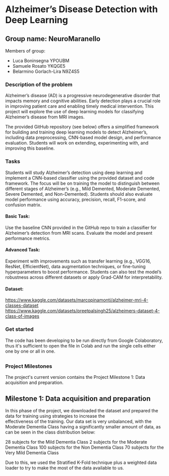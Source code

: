 # Alzheimer’s Disease Detection with Deep Learning

## Group name: NeuroMaranello
Members of group:
- Luca Boninsegna YPOUBM
- Samuele Rosato YKQGE5
- Belarmino Gorlach-Lira N9Z4S5

### Description of the problem
Alzheimer’s disease (AD) is a progressive neurodegenerative disorder that impacts memory and cognitive abilities. Early detection plays a crucial role in improving patient care and enabling timely medical intervention. This project will explore the use of deep learning models for classifying Alzheimer’s disease from MRI images.

The provided GitHub repository (see below) offers a simplified framework for building and training deep learning models to detect Alzheimer’s, including data preprocessing, CNN-based model design, and performance evaluation. Students will work on extending, experimenting with, and improving this baseline.

### Tasks
Students will study Alzheimer’s detection using deep learning and implement a CNN-based classifier using the provided dataset and code framework. The focus will be on training the model to distinguish between different stages of Alzheimer’s (e.g., Mild Demented, Moderate Demented, Severe Demented, and Non-Demented). Students should also evaluate model performance using accuracy, precision, recall, F1-score, and confusion matrix.

#### Basic Task:
Use the baseline CNN provided in the GitHub repo to train a classifier for Alzheimer’s detection from MRI scans. Evaluate the model and present performance metrics.

#### Advanced Task:
Experiment with improvements such as transfer learning (e.g., VGG16, ResNet, EfficientNet), data augmentation techniques, or fine-tuning hyperparameters to boost performance. Students can also test the model’s robustness across different datasets or apply Grad-CAM for interpretability.

#### Dataset:
https://www.kaggle.com/datasets/marcopinamonti/alzheimer-mri-4-classes-dataset
https://www.kaggle.com/datasets/preetpalsingh25/alzheimers-dataset-4-class-of-images

### Get started
The code has been developing to be run directly from Google Colaboratory, thus it's sufficient to open the file in Colab and run the single cells either one by one or all in one.

##
### Project Milestones
The project's current version contains the Project Milestone 1: Data acquisition and preparation. 

## Milestone 1: Data acquisition and preparation
In this phase of the project, we downloaded the dataset and prepared the data for training using strategies to increase the effectiveness of the training. Our data set is very unbalanced, with the Moderate Dementia Class having a significantly smaller amount of data, as can be seen in the class distribution below:

28 subjects for the Mild Dementia Class
2 subjects for the Moderate Dementia Class
100 subjects for the Non Dementia Class
70 subjects for the Very Mild Dementia Class

Due to this, we used the Stratified K-Fold technique plus a weighted data loader to try to make the most of the data available to us.
